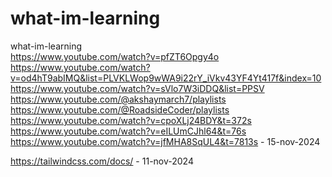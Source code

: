 # what-im-learning
what-im-learning <br>
https://www.youtube.com/watch?v=pfZT6Opgy4o <br>
https://www.youtube.com/watch?v=od4hT9abIMQ&list=PLVKLWop9wWA9i22rY_iVkv43YF4Yt417f&index=10 <br>
https://www.youtube.com/watch?v=sVlo7W3iDDQ&list=PPSV <br>
https://www.youtube.com/@akshaymarch7/playlists <br>
https://www.youtube.com/@RoadsideCoder/playlists <br>
https://www.youtube.com/watch?v=cpoXLj24BDY&t=372s <br>
https://www.youtube.com/watch?v=eILUmCJhl64&t=76s <br>
https://www.youtube.com/watch?v=jfMHA8SqUL4&t=7813s - 15-nov-2024

https://tailwindcss.com/docs/ - 11-nov-2024
